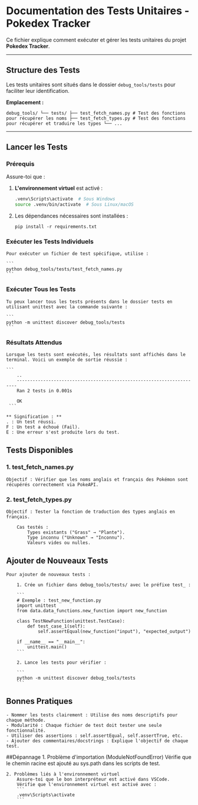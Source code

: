 # Documentation des Tests Unitaires - Pokedex Tracker

Ce fichier explique comment exécuter et gérer les tests unitaires du projet **Pokedex Tracker**.

---

## Structure des Tests

Les tests unitaires sont situés dans le dossier `debug_tools/tests` pour faciliter leur identification.

**Emplacement :**

```
debug_tools/ └── tests/ ├── test_fetch_names.py # Test des fonctions pour récupérer les noms ├── test_fetch_types.py # Test des fonctions pour récupérer et traduire les types └── ...
```


---

## Lancer les Tests

### Prérequis
Assure-toi que :
1. **L'environnement virtuel** est activé :
   ```bash
   .venv\Scripts\activate  # Sous Windows
   source .venv/bin/activate  # Sous Linux/macOS

2. Les dépendances nécessaires sont installées :
    ```
    pip install -r requirements.txt
    ```

### Exécuter les Tests Individuels
    Pour exécuter un fichier de test spécifique, utilise :

    ```
    python debug_tools/tests/test_fetch_names.py
    ```

### Exécuter Tous les Tests
    Tu peux lancer tous les tests présents dans le dossier tests en utilisant unittest avec la commande suivante :

    ```
    python -m unittest discover debug_tools/tests
    ```

### Résultats Attendus
    Lorsque les tests sont exécutés, les résultats sont affichés dans le terminal. Voici un exemple de sortie réussie :

    ```
        ..
        ----------------------------------------------------------------------
        Ran 2 tests in 0.001s

        OK
     ```

    ** Signification : **
    . : Un test réussi.
    F : Un test a échoué (Fail).
    E : Une erreur s'est produite lors du test.

## Tests Disponibles

### 1. test_fetch_names.py
    Objectif : Vérifier que les noms anglais et français des Pokémon sont récupérés correctement via PokeAPI.

### 2. test_fetch_types.py
    Objectif : Tester la fonction de traduction des types anglais en français.

        Cas testés :
            Types existants ("Grass" → "Plante").
            Type inconnu ("Unknown" → "Inconnu").
            Valeurs vides ou nulles.


## Ajouter de Nouveaux Tests
    Pour ajouter de nouveaux tests :

        1. Crée un fichier dans debug_tools/tests/ avec le préfixe test_ :
       
        ```
        # Exemple : test_new_function.py
        import unittest
        from data.data_functions.new_function import new_function

        class TestNewFunction(unittest.TestCase):
            def test_case_1(self):
                self.assertEqual(new_function("input"), "expected_output")

        if __name__ == "__main__":
            unittest.main()
        ```

        2. Lance les tests pour vérifier :

        ```
        python -m unittest discover debug_tools/tests
        ```

## Bonnes Pratiques
    - Nommer les tests clairement : Utilise des noms descriptifs pour chaque méthode.
    - Modularité : Chaque fichier de test doit tester une seule fonctionnalité.
    - Utiliser des assertions : self.assertEqual, self.assertTrue, etc.
    - Ajouter des commentaires/docstrings : Explique l'objectif de chaque test.


##Dépannage
    1. Problème d'importation (ModuleNotFoundError)
        Vérifie que le chemin racine est ajouté au sys.path dans les scripts de test.

    2. Problèmes liés à l'environnement virtuel
        Assure-toi que le bon interpréteur est activé dans VSCode.
        Vérifie que l'environnement virtuel est activé avec :
        ```
        .venv\Scripts\activate
        ```